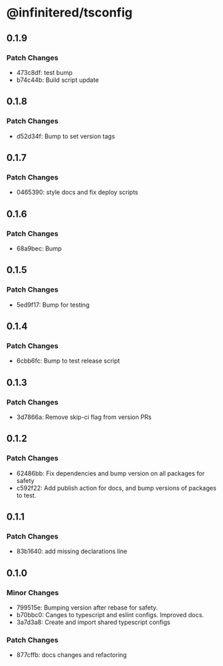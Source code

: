 # @infinitered/tsconfig

## 0.1.9

### Patch Changes

- 473c8df: test bump
- b74c44b: Build script update

## 0.1.8

### Patch Changes

- d52d34f: Bump to set version tags

## 0.1.7

### Patch Changes

- 0465390: style docs and fix deploy scripts

## 0.1.6

### Patch Changes

- 68a9bec: Bump

## 0.1.5

### Patch Changes

- 5ed9f17: Bump for testing

## 0.1.4

### Patch Changes

- 6cbb6fc: Bump to test release script

## 0.1.3

### Patch Changes

- 3d7866a: Remove skip-ci flag from version PRs

## 0.1.2

### Patch Changes

- 62486bb: Fix dependencies and bump version on all packages for safety
- c592f22: Add publish action for docs, and bump versions of packages to test.

## 0.1.1

### Patch Changes

- 83b1640: add missing declarations line

## 0.1.0

### Minor Changes

- 799515e: Bumping version after rebase for safety.
- b70bbc0: Canges to typescript and eslint configs. Improved docs.
- 3a7d3a8: Create and import shared typescript configs

### Patch Changes

- 877cffb: docs changes and refactoring
